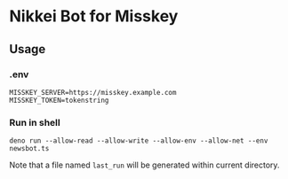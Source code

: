 # Nikkei Bot for Misskey

## Usage

### .env

```
MISSKEY_SERVER=https://misskey.example.com
MISSKEY_TOKEN=tokenstring
```

### Run in shell

```
deno run --allow-read --allow-write --allow-env --allow-net --env newsbot.ts
```

Note that a file named `last_run` will be generated within current directory.
